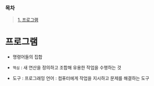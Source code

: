 ### 목차

> [1. 프로그램](#프로그램)

 

# 프로그램

- 명령어들의 집합

- `핵심` : 새 연산을 정의하고 조합해 유용한 작업을 수행하는 것

- 도구 : 프로그래밍 언어 : 컴퓨터에게 작업을 지시하고 문제를 해결하는 도구
